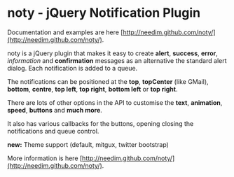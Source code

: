noty - jQuery Notification Plugin
================================

Documentation and examples are here [http://needim.github.com/noty/](http://needim.github.com/noty/).

noty is a jQuery plugin that makes it easy to create **alert**, **success**, **error**, *information* and **confirmation** messages as an alternative the standard alert dialog. Each notification is added to a queue.

The notifications can be positioned at the **top**, **topCenter** (like GMail), **bottom**, **centre**, **top left**, **top right**, **bottom left** or **top right**.

There are lots of other options in the API to customise the **text**, **animation**, **speed**, **buttons** and **much more**.

It also has various callbacks for the buttons, opening closing the notifications and queue control.

**new:** Theme support (default, mitgux, twitter bootstrap)

More information is here [http://needim.github.com/noty/](http://needim.github.com/noty/).
